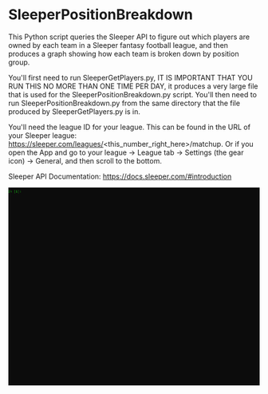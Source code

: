 # SleeperPositionBreakdown
This Python script queries the Sleeper API to figure out which players are owned by each team in a Sleeper fantasy football league, and then produces a graph showing how each team is broken down by position group.

You'll first need to run SleeperGetPlayers.py, IT IS IMPORTANT THAT YOU RUN THIS NO MORE THAN ONE TIME PER DAY, it produces a very large file that is used for the SleeperPositionBreakdown.py script. You'll then need to run SleeperPositionBreakdown.py from the same directory that the file produced by SleeperGetPlayers.py is in. 

You'll need the league ID for your league. This can be found in the URL of your Sleeper league: https://sleeper.com/leagues/<this_number_right_here>/matchup. Or if you open the App and go to your league -> League tab -> Settings (the gear icon) -> General, and then scroll to the bottom.

Sleeper API Documentation: https://docs.sleeper.com/#introduction

![](https://github.com/SleeperPy/SleeperPositionBreakdown/blob/main/SleeperPositionBreakdown.gif)
